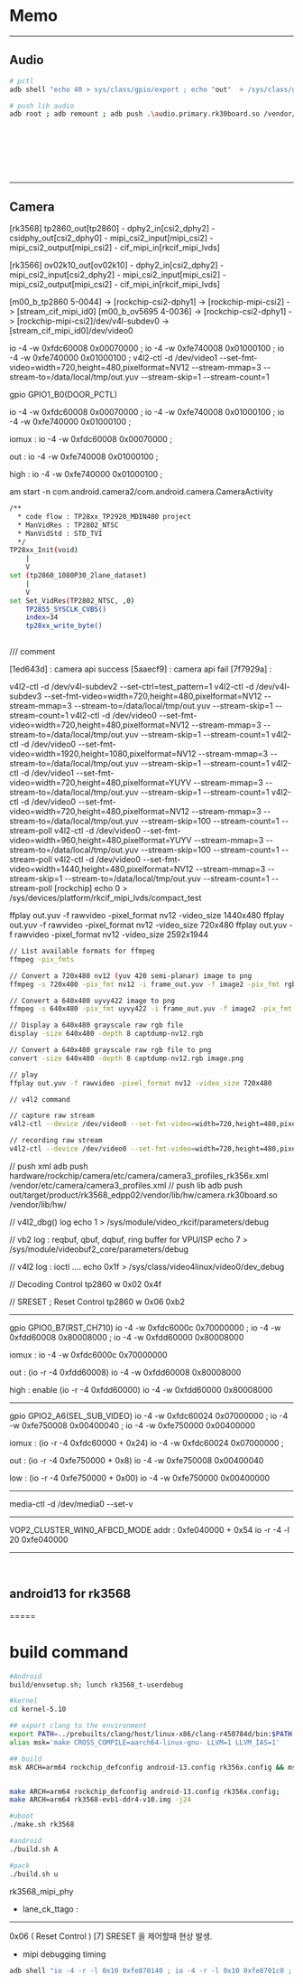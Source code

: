 # Memo 
-----
## Audio

```bash
# pctl
adb shell "echo 40 > sys/class/gpio/export ; echo "out"  > /sys/class/gpio/gpio40/direction ; echo 1 > /sys/class/gpio/gpio40/value"

# push lib audio
adb root ; adb remount ; adb push .\audio.primary.rk30board.so /vendor/lib/hw
```

<br/>
<br/>
<br/>
<br/>
<br/>

-----

## Camera


[rk3568]
	tp2860_out[tp2860]		-	dphy2_in[csi2_dphy2]	-	csidphy_out[csi2_dphy0]		-	mipi_csi2_input[mipi_csi2]	-	mipi_csi2_output[mipi_csi2]	-	cif_mipi_in[rkcif_mipi_lvds]

[rk3566]
	ov02k10_out[ov02k10]	-	dphy2_in[csi2_dphy2]		-	mipi_csi2_input[csi2_dphy2]	-	mipi_csi2_input[mipi_csi2]	-	mipi_csi2_output[mipi_csi2]	-	cif_mipi_in[rkcif_mipi_lvds]
	
	

[m00_b_tp2860 5-0044] -> [rockchip-csi2-dphy1] -> [rockchip-mipi-csi2] -> [stream_cif_mipi_id0]
[m00_b_ov5695 4-0036] -> [rockchip-csi2-dphy1] -> [rockchip-mipi-csi2]/dev/v4l-subdev0 -> [stream_cif_mipi_id0]/dev/video0


io -4 -w 0xfdc60008 0x00070000 ; io -4 -w 0xfe740008 0x01000100 ; io -4 -w 0xfe740000 0x01000100 ; v4l2-ctl -d /dev/video1 --set-fmt-video=width=720,height=480,pixelformat=NV12 --stream-mmap=3 --stream-to=/data/local/tmp/out.yuv --stream-skip=1 --stream-count=1

gpio GPIO1_B0(DOOR_PCTL)

io -4 -w 0xfdc60008 0x00070000 ; io -4 -w 0xfe740008 0x01000100 ; io -4 -w 0xfe740000 0x01000100 ; 

iomux :
io -4 -w 0xfdc60008 0x00070000 ; 

out :
io -4 -w 0xfe740008 0x01000100 ; 

high :
io -4 -w 0xfe740000 0x01000100 ; 

am start -n com.android.camera2/com.android.camera.CameraActivity

```bash
/** 
  * code flow : TP28xx_TP2920_MDIN400 project 
  *	ManVidRes : TP2802_NTSC
  * ManVidStd : STD_TVI
  */
TP28xx_Init(void)
    |
    V
set (tp2860_1080P30_2lane_dataset)
    |
    V
set Set_VidRes(TP2802_NTSC, ,0)
	TP2855_SYSCLK_CVBS()
	index=34 
	tp28xx_write_byte()
 
```
/// comment

[1ed643d] : camera api success
[5aaecf9] : camera api fail
[7f7929a] : 

v4l2-ctl  -d /dev/v4l-subdev2  --set-ctrl=test_pattern=1
v4l2-ctl -d /dev/v4l-subdev3 --set-fmt-video=width=720,height=480,pixelformat=NV12 --stream-mmap=3 --stream-to=/data/local/tmp/out.yuv --stream-skip=1 --stream-count=1 
v4l2-ctl -d /dev/video0 --set-fmt-video=width=720,height=480,pixelformat=NV12 --stream-mmap=3 --stream-to=/data/local/tmp/out.yuv --stream-skip=1 --stream-count=1 
v4l2-ctl -d /dev/video0 --set-fmt-video=width=1920,height=1080,pixelformat=NV12 --stream-mmap=3 --stream-to=/data/local/tmp/out.yuv --stream-skip=1 --stream-count=1 
v4l2-ctl -d /dev/video1 --set-fmt-video=width=720,height=480,pixelformat=YUYV --stream-mmap=3 --stream-to=/data/local/tmp/out.yuv --stream-skip=1 --stream-count=1 
v4l2-ctl -d /dev/video0 --set-fmt-video=width=720,height=480,pixelformat=NV12 --stream-mmap=3 --stream-to=/data/local/tmp/out.yuv --stream-skip=100 --stream-count=1 --stream-poll
v4l2-ctl -d /dev/video0 --set-fmt-video=width=960,height=480,pixelformat=YUYV --stream-mmap=3 --stream-to=/data/local/tmp/out.yuv --stream-skip=100 --stream-count=1 --stream-poll
v4l2-ctl -d /dev/video0 --set-fmt-video=width=1440,height=480,pixelformat=NV12 --stream-mmap=3 --stream-skip=1 --stream-to=/data/local/tmp/out.yuv --stream-count=1 --stream-poll
[rockchip] 
echo 0 > /sys/devices/platform/rkcif_mipi_lvds/compact_test


ffplay out.yuv -f rawvideo -pixel_format nv12 -video_size 1440x480
ffplay out.yuv -f rawvideo -pixel_format nv12 -video_size 720x480
ffplay out.yuv -f rawvideo -pixel_format nv12 -video_size 2592x1944

```bash
// List available formats for ffmpeg
ffmpeg -pix_fmts

// Convert a 720x480 nv12 (yuv 420 semi-planar) image to png
ffmpeg -s 720x480 -pix_fmt nv12 -i frame_out.yuv -f image2 -pix_fmt rgb24 frame_out.png

// Convert a 640x480 uyvy422 image to png
ffmpeg -s 640x480 -pix_fmt uyvy422 -i frame_out.yuv -f image2 -pix_fmt rgb24 frame_out.png

// Display a 640x480 grayscale raw rgb file
display -size 640x480 -depth 8 captdump-nv12.rgb

// Convert a 640x480 grayscale raw rgb file to png
convert -size 640x480 -depth 8 captdump-nv12.rgb image.png

// play 
ffplay out.yuv -f rawvideo -pixel_format nv12 -video_size 720x480
```

```bash
// v4l2 command

// capture raw stream
v4l2-ctl --device /dev/video0 --set-fmt-video=width=720,height=480,pixelformat=NV12 --stream-mmap  --stream-to=./output_720x480.yuv --stream-count=1

// recording raw stream
v4l2-ctl --device /dev/video0 --set-fmt-video=width=720,height=480,pixelformat=nv12 --stream-mmap --stream-to=output_video_720x480.yuv --stream-count=100
```

// push xml
adb push hardware/rockchip/camera/etc/camera/camera3_profiles_rk356x.xml /vendor/etc/camera/camera3_profiles.xml
// push lib
adb push  out/target/product/rk3568_edpp02/vendor/lib/hw/camera.rk30board.so /vendor/lib/hw/

// v4l2_dbg() log
echo 1 > /sys/module/video_rkcif/parameters/debug

// vb2 log : reqbuf, qbuf, dqbuf, ring buffer for VPU/ISP
echo 7 > /sys/module/videobuf2_core/parameters/debug

// v4l2 log : ioctl ....
echo 0x1f > /sys/class/video4linux/video0/dev_debug


// Decoding Control
tp2860 w 0x02 0x4f

// SRESET ; Reset Control
tp2860 w 0x06 0xb2 

-----
gpio GPIO0_B7(RST_CH710)
io -4 -w 0xfdc6000c 0x70000000 ; io -4 -w 0xfdd60008 0x80008000 ; io -4 -w 0xfdd60000 0x80008000

iomux : 
io -4 -w 0xfdc6000c 0x70000000

out : (io -r -4 0xfdd60008)
io -4 -w 0xfdd60008 0x80008000

high : enable (io -r -4 0xfdd60000)
io -4 -w 0xfdd60000 0x80008000

-----
gpio GPIO2_A6(SEL_SUB_VIDEO)
io -4 -w 0xfdc60024 0x07000000 ; io -4 -w 0xfe750008 0x00400040 ; io -4 -w 0xfe750000 0x00400000


iomux : (io -r -4 0xfdc60000 + 0x24)
io -4 -w 0xfdc60024 0x07000000 ; 

out : (io -r -4 0xfe750000 + 0x8)
io -4 -w 0xfe750008 0x00400040

low : (io -r -4 0xfe750000 + 0x00)
io -4 -w 0xfe750000 0x00400000

-----
media-ctl -d /dev/media0 --set-v

-----
VOP2_CLUSTER_WIN0_AFBCD_MODE 
addr : 0xfe040000 + 0x54
io -r -4 -l 20 0xfe040000

-----
<br/>

## android13 for rk3568
=====

# build command

```bash
#Android
build/envsetup.sh; lunch rk3568_t-userdebug

#kernel
cd kernel-5.10

## export clang to the environment
export PATH=../prebuilts/clang/host/linux-x86/clang-r450784d/bin:$PATH
alias msk='make CROSS_COMPILE=aarch64-linux-gnu- LLVM=1 LLVM_IAS=1'

## build
msk ARCH=arm64 rockchip_defconfig android-13.config rk356x.config && msk ARCH=arm64 BOOT_IMG=../rockdev/Image-rk3568_t/boot.img rk3568-evb1-ddr4-v10.img


make ARCH=arm64 rockchip_defconfig android-13.config rk356x.config;
make ARCH=arm64 rk3568-evb1-ddr4-v10.img -j24

#uboot
./make.sh rk3568

#android
./build.sh A

#pack
./build.sh u
```



rk3568_mipi_phy
 - lane_ck_ttago : 


-----

 0x06 ( Reset Control ) [7] SRESET 을 제어할때 현상 발생. 

 - mipi debugging timing
```bash
adb shell "io -4 -r -l 0x10 0xfe870140 ; io -4 -r -l 0x10 0xfe8701c0 ; io -4 -r -l 0x10 0xfe870240"
```

